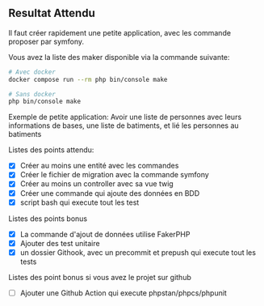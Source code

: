 ## Resultat Attendu
Il faut créer rapidement une petite application, avec les commande proposer par symfony. 

Vous avez la liste des maker disponible via la commande suivante:
```bash
# Avec docker
docker compose run --rm php bin/console make

# Sans docker
php bin/console make
```
Exemple de petite application:
Avoir une liste de personnes avec leurs informations de bases, une liste de batiments, et lié les personnes au batiments

Listes des points attendu:
- [X] Créer au moins une entité avec les commandes
- [X] Créer le fichier de migration avec la commande symfony
- [X] Créer au moins un controller avec sa vue twig
- [X] Créer une commande qui ajoute des données en BDD
- [X] script bash qui execute tout les test

Listes des points bonus
- [X] La commande d'ajout de données utilise FakerPHP
- [X] Ajouter des test unitaire
- [X] un dossier Githook, avec un precommit et prepush qui execute tout les tests

Listes des point bonus si vous avez le projet sur github
- [ ] Ajouter une Github Action qui execute phpstan/phpcs/phpunit

